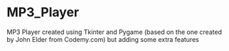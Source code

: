 # MP3_Player
MP3 Player created using Tkinter and Pygame (based on the one created by John Elder from Codemy.com) but adding some extra features
